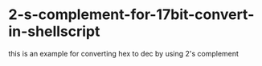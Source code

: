 # 2-s-complement-for-17bit-convert-in-shellscript
this is an example for converting hex to dec by using 2's complement
